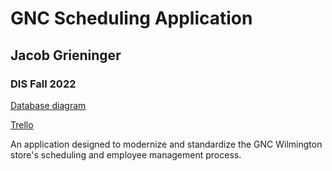 # GNC Scheduling Application
## Jacob Grieninger
### DIS Fall 2022

[Database diagram](https://dbdiagram.io/d/63179d640911f91ba54bf217)

[Trello](https://trello.com/b/FUVao9ly/general)

An application designed to modernize and standardize the GNC Wilmington store's scheduling and employee management process.
